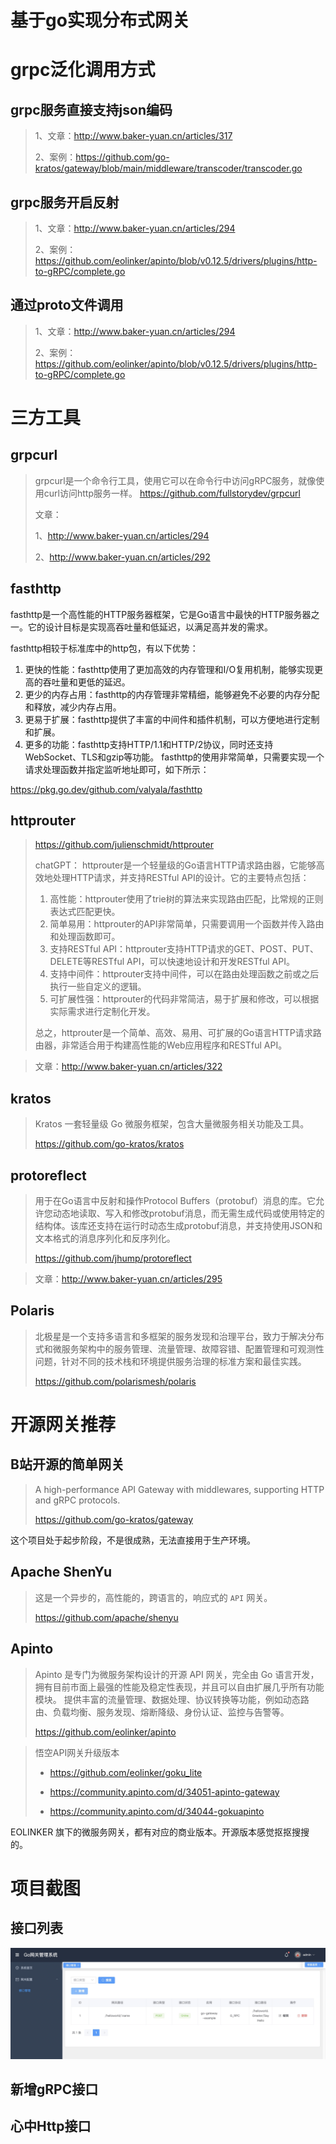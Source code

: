 # 基于go实现分布式网关

# grpc泛化调用方式

## grpc服务直接支持json编码

> 1、文章：http://www.baker-yuan.cn/articles/317
>
> 2、案例：https://github.com/go-kratos/gateway/blob/main/middleware/transcoder/transcoder.go

## grpc服务开启反射

> 1、文章：http://www.baker-yuan.cn/articles/294
>
> 2、案例：https://github.com/eolinker/apinto/blob/v0.12.5/drivers/plugins/http-to-gRPC/complete.go


## 通过proto文件调用

> 1、文章：http://www.baker-yuan.cn/articles/294
>
> 2、案例：https://github.com/eolinker/apinto/blob/v0.12.5/drivers/plugins/http-to-gRPC/complete.go

# 三方工具

## grpcurl

> grpcurl是一个命令行工具，使用它可以在命令行中访问gRPC服务，就像使用curl访问http服务一样。
> https://github.com/fullstorydev/grpcurl
>
> 文章：
>
> 1、http://www.baker-yuan.cn/articles/294
>
> 2、http://www.baker-yuan.cn/articles/292

## fasthttp

fasthttp是一个高性能的HTTP服务器框架，它是Go语言中最快的HTTP服务器之一。它的设计目标是实现高吞吐量和低延迟，以满足高并发的需求。

fasthttp相较于标准库中的http包，有以下优势：

1. 更快的性能：fasthttp使用了更加高效的内存管理和I/O复用机制，能够实现更高的吞吐量和更低的延迟。
2. 更少的内存占用：fasthttp的内存管理非常精细，能够避免不必要的内存分配和释放，减少内存占用。
3. 更易于扩展：fasthttp提供了丰富的中间件和插件机制，可以方便地进行定制和扩展。
4. 更多的功能：fasthttp支持HTTP/1.1和HTTP/2协议，同时还支持WebSocket、TLS和gzip等功能。
   fasthttp的使用非常简单，只需要实现一个请求处理函数并指定监听地址即可，如下所示：

https://pkg.go.dev/github.com/valyala/fasthttp



## httprouter

> https://github.com/julienschmidt/httprouter
>
> chatGPT：
> httprouter是一个轻量级的Go语言HTTP请求路由器，它能够高效地处理HTTP请求，并支持RESTful API的设计。它的主要特点包括：
> 1. 高性能：httprouter使用了trie树的算法来实现路由匹配，比常规的正则表达式匹配更快。
> 2. 简单易用：httprouter的API非常简单，只需要调用一个函数并传入路由和处理函数即可。
> 3. 支持RESTful API：httprouter支持HTTP请求的GET、POST、PUT、DELETE等RESTful API，可以快速地设计和开发RESTful API。
> 4. 支持中间件：httprouter支持中间件，可以在路由处理函数之前或之后执行一些自定义的逻辑。
> 5. 可扩展性强：httprouter的代码非常简洁，易于扩展和修改，可以根据实际需求进行定制化开发。
>
> 总之，httprouter是一个简单、高效、易用、可扩展的Go语言HTTP请求路由器，非常适合用于构建高性能的Web应用程序和RESTful API。

> 文章：http://www.baker-yuan.cn/articles/322



## kratos

> Kratos 一套轻量级 Go 微服务框架，包含大量微服务相关功能及工具。
>
> https://github.com/go-kratos/kratos



## protoreflect

> 用于在Go语言中反射和操作Protocol Buffers（protobuf）消息的库。它允许您动态地读取、写入和修改protobuf消息，而无需生成代码或使用特定的结构体。该库还支持在运行时动态生成protobuf消息，并支持使用JSON和文本格式的消息序列化和反序列化。
>
> https://github.com/jhump/protoreflect

> 文章：http://www.baker-yuan.cn/articles/295



## Polaris

> 北极星是一个支持多语言和多框架的服务发现和治理平台，致力于解决分布式和微服务架构中的服务管理、流量管理、故障容错、配置管理和可观测性问题，针对不同的技术栈和环境提供服务治理的标准方案和最佳实践。
>
> https://github.com/polarismesh/polaris



# 开源网关推荐

## B站开源的简单网关

> A high-performance API Gateway with middlewares, supporting HTTP and gRPC protocols.
>
> https://github.com/go-kratos/gateway

这个项目处于起步阶段，不是很成熟，无法直接用于生产环境。

## Apache ShenYu

> 这是一个异步的，高性能的，跨语言的，响应式的 `API` 网关。
>
> https://github.com/apache/shenyu



## Apinto

> Apinto 是专门为微服务架构设计的开源 API 网关，完全由 Go 语言开发，拥有目前市面上最强的性能及稳定性表现，并且可以自由扩展几乎所有功能模块。 提供丰富的流量管理、数据处理、协议转换等功能，例如动态路由、负载均衡、服务发现、熔断降级、身份认证、监控与告警等。
>
> https://github.com/eolinker/apinto



> 悟空API网关升级版本
>
> - https://github.com/eolinker/goku_lite
> - https://community.apinto.com/d/34051-apinto-gateway
>
> - https://community.apinto.com/d/34044-gokuapinto

EOLINKER 旗下的微服务网关，都有对应的商业版本。开源版本感觉抠抠搜搜的。

# 项目截图

## 接口列表
![Image text](./doc/img/httr_rule_list.jpg)

## 新增gRPC接口



## 心中Http接口